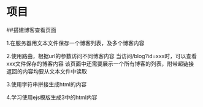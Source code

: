 # 项目

##搭建博客查看页面

1.在服务器用文本文件保存一个博客列表，及多个博客内容

2.使用路由，根据url的参数访问不同博客内容
当访问/blog?id=xxx时，可以查看xxx文件保存的博客内容
该页面中还需要展示一个所有博客的列表，附带超链接
返回的内容均要从文本文件中读取

3.使用字符串拼接生成html的内容

4.学习使用ejs模版生成3中的html内容